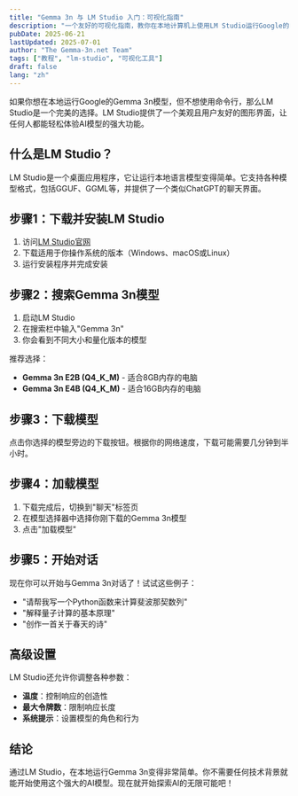 ```yaml
---
title: "Gemma 3n 与 LM Studio 入门：可视化指南"
description: "一个友好的可视化指南，教你在本地计算机上使用LM Studio运行Google的Gemma 3n模型。无需命令行操作！"
pubDate: 2025-06-21
lastUpdated: 2025-07-01
author: "The Gemma-3n.net Team"
tags: ["教程", "lm-studio", "可视化工具"]
draft: false
lang: "zh"
---
```


如果你想在本地运行Google的Gemma 3n模型，但不想使用命令行，那么LM Studio是一个完美的选择。LM Studio提供了一个美观且用户友好的图形界面，让任何人都能轻松体验AI模型的强大功能。

## 什么是LM Studio？

LM Studio是一个桌面应用程序，它让运行本地语言模型变得简单。它支持各种模型格式，包括GGUF、GGML等，并提供了一个类似ChatGPT的聊天界面。

## 步骤1：下载并安装LM Studio

1. 访问[LM Studio官网](https://lmstudio.ai/)
2. 下载适用于你操作系统的版本（Windows、macOS或Linux）
3. 运行安装程序并完成安装

## 步骤2：搜索Gemma 3n模型

1. 启动LM Studio
2. 在搜索栏中输入"Gemma 3n"
3. 你会看到不同大小和量化版本的模型

推荐选择：
- **Gemma 3n E2B (Q4_K_M)** - 适合8GB内存的电脑
- **Gemma 3n E4B (Q4_K_M)** - 适合16GB内存的电脑

## 步骤3：下载模型

点击你选择的模型旁边的下载按钮。根据你的网络速度，下载可能需要几分钟到半小时。

## 步骤4：加载模型

1. 下载完成后，切换到"聊天"标签页
2. 在模型选择器中选择你刚下载的Gemma 3n模型
3. 点击"加载模型"

## 步骤5：开始对话

现在你可以开始与Gemma 3n对话了！试试这些例子：

- "请帮我写一个Python函数来计算斐波那契数列"
- "解释量子计算的基本原理"
- "创作一首关于春天的诗"

## 高级设置

LM Studio还允许你调整各种参数：

- **温度**：控制响应的创造性
- **最大令牌数**：限制响应长度
- **系统提示**：设置模型的角色和行为

## 结论

通过LM Studio，在本地运行Gemma 3n变得非常简单。你不需要任何技术背景就能开始使用这个强大的AI模型。现在就开始探索AI的无限可能吧！ 